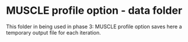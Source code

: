 # MUSCLE profile option - data folder

This folder in being used in phase 3: MUSCLE profile option saves here a temporary output file for each iteration.